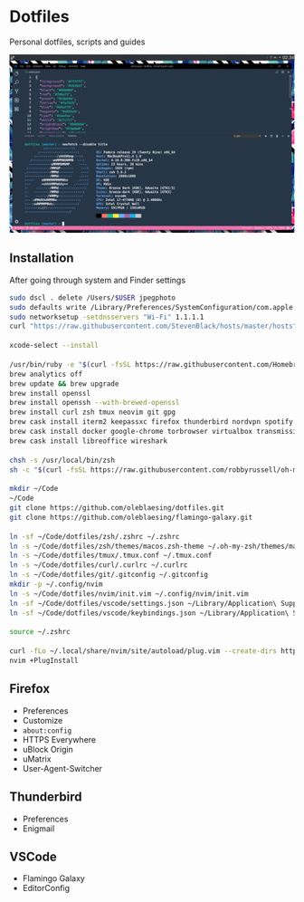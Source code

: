 # Dotfiles

Personal dotfiles, scripts and guides

![Screenshot](https://raw.githubusercontent.com/oleblaesing/dotfiles/master/screenshot.png "Screenshot")

## Installation

After going through system and Finder settings

```sh
sudo dscl . delete /Users/$USER jpegphoto
sudo defaults write /Library/Preferences/SystemConfiguration/com.apple.captive.control Active -bool false
sudo networksetup -setdnsservers "Wi-Fi" 1.1.1.1
curl "https://raw.githubusercontent.com/StevenBlack/hosts/master/hosts" | sudo tee -a /etc/hosts

xcode-select --install

/usr/bin/ruby -e "$(curl -fsSL https://raw.githubusercontent.com/Homebrew/install/master/install)"
brew analytics off
brew update && brew upgrade
brew install openssl
brew install openssh --with-brewed-openssl
brew install curl zsh tmux neovim git gpg
brew cask install iterm2 keepassxc firefox thunderbird nordvpn spotify whatsapp
brew cask install docker google-chrome torbrowser virtualbox transmission
brew cask install libreoffice wireshark

chsh -s /usr/local/bin/zsh
sh -c "$(curl -fsSL https://raw.githubusercontent.com/robbyrussell/oh-my-zsh/master/tools/install.sh)"

mkdir ~/Code
~/Code
git clone https://github.com/oleblaesing/dotfiles.git
git clone https://github.com/oleblaesing/flamingo-galaxy.git

ln -sf ~/Code/dotfiles/zsh/.zshrc ~/.zshrc
ln -s ~/Code/dotfiles/zsh/themes/macos.zsh-theme ~/.oh-my-zsh/themes/macos.zsh-theme
ln -s ~/Code/dotfiles/tmux/.tmux.conf ~/.tmux.conf
ln -s ~/Code/dotfiles/curl/.curlrc ~/.curlrc
ln -s ~/Code/dotfiles/git/.gitconfig ~/.gitconfig
mkdir -p ~/.config/nvim
ln -s ~/Code/dotfiles/nvim/init.vim ~/.config/nvim/init.vim
ln -sf ~/Code/dotfiles/vscode/settings.json ~/Library/Application\ Support/Code/User/settings.json
ln -sf ~/Code/dotfiles/vscode/keybindings.json ~/Library/Application\ Support/Code/User/keybindings.json

source ~/.zshrc

curl -fLo ~/.local/share/nvim/site/autoload/plug.vim --create-dirs https://raw.githubusercontent.com/junegunn/vim-plug/master/plug.vim
nvim +PlugInstall
```

## Firefox
- Preferences
- Customize
- `about:config`
- HTTPS Everywhere
- uBlock Origin
- uMatrix
- User-Agent-Switcher

## Thunderbird
- Preferences
- Enigmail

## VSCode
- Flamingo Galaxy
- EditorConfig
